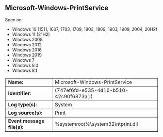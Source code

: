 ## Microsoft-Windows-PrintService

Seen on:
* Windows 10 (1511, 1607, 1703, 1709, 1803, 1809, 1903, 1909, 2004, 20H2)
* Windows 11 (21H2)
* Windows 2008
* Windows 2012
* Windows 2016
* Windows 2019
* Windows 7
* Windows 8.0
* Windows 8.1

<table border="1" class="docutils">
  <tbody>
    <tr>
      <td><b>Name:</b></td>
      <td>Microsoft-Windows-PrintService</td>
    </tr>
    <tr>
      <td><b>Identifier:</b></td>
      <td>{747ef6fd-e535-4d16-b510-42c90f6873a1}</td>
    </tr>
    <tr>
      <td><b>Log type(s):</b></td>
      <td>System</td>
    </tr>
    <tr>
      <td><b>Log source(s):</b></td>
      <td>Print</td>
    </tr>
    <tr>
      <td><b>Event message file(s):</b></td>
      <td>%systemroot%\system32\ntprint.dll</td>
    </tr>
  </tbody>
</table>

&nbsp;

